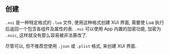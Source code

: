 ## 创建


`.xui` 是一种特定格式的 `.lua` 文件, 使用这种格式创建 XUI 界面, 需要使 Lua 执行后返回一个包含各组件及属性的表. `.xui` 可以使用 App 内置的加密功能, 加密为 `.xuic`, 这样就没有那么容易被非法篡改了.

尽管可以, 但不推荐您使用 `.json` 或 `.plist` 格式, 来创建 XUI 界面. 

